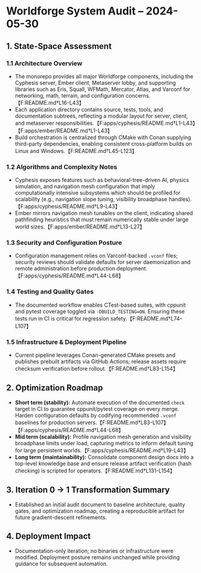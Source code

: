 # Worldforge System Audit – 2024-05-30

## 1. State-Space Assessment

### 1.1 Architecture Overview
- The monorepo provides all major Worldforge components, including the Cyphesis server, Ember client, Metaserver lobby, and supporting libraries such as Eris, Squall, WFMath, Mercator, Atlas, and Varconf for networking, math, terrain, and configuration concerns.【F:README.md†L16-L43】
- Each application directory contains source, tests, tools, and documentation subtrees, reflecting a modular layout for server, client, and metaserver responsibilities.【F:apps/cyphesis/README.md†L1-L43】【F:apps/ember/README.md†L1-L43】
- Build orchestration is centralized through CMake with Conan supplying third-party dependencies, enabling consistent cross-platform builds on Linux and Windows.【F:README.md†L45-L123】

### 1.2 Algorithms and Complexity Notes
- Cyphesis exposes features such as behavioral-tree-driven AI, physics simulation, and navigation mesh configuration that imply computationally intensive subsystems which should be profiled for scalability (e.g., navigation slope tuning, visibility broadphase handles).【F:apps/cyphesis/README.md†L9-L43】
- Ember mirrors navigation mesh tunables on the client, indicating shared pathfinding heuristics that must remain numerically stable under large world sizes.【F:apps/ember/README.md†L13-L27】

### 1.3 Security and Configuration Posture
- Configuration management relies on Varconf-backed `.vconf` files; security reviews should validate defaults for server daemonization and remote administration before production deployment.【F:apps/cyphesis/README.md†L44-L68】

### 1.4 Testing and Quality Gates
- The documented workflow enables CTest-based suites, with cppunit and pytest coverage toggled via `-DBUILD_TESTING=ON`. Ensuring these tests run in CI is critical for regression safety.【F:README.md†L74-L107】

### 1.5 Infrastructure & Deployment Pipeline
- Current pipeline leverages Conan-generated CMake presets and publishes prebuilt artifacts via GitHub Actions; release assets require checksum verification before rollout.【F:README.md†L83-L154】

## 2. Optimization Roadmap
- **Short term (stability):** Automate execution of the documented `check` target in CI to guarantee cppunit/pytest coverage on every merge. Harden configuration defaults by codifying recommended `.vconf` baselines for production servers.【F:README.md†L83-L107】【F:apps/cyphesis/README.md†L44-L68】
- **Mid term (scalability):** Profile navigation mesh generation and visibility broadphase limits under load, capturing metrics to inform default tuning for large persistent worlds.【F:apps/cyphesis/README.md†L19-L43】
- **Long term (maintainability):** Consolidate component design docs into a top-level knowledge base and ensure release artifact verification (hash checking) is scripted for operators.【F:README.md†L131-L154】

## 3. Iteration 0 → 1 Transformation Summary
- Established an initial audit document to baseline architecture, quality gates, and optimization roadmap, creating a reproducible artifact for future gradient-descent refinements.

## 4. Deployment Impact
- Documentation-only iteration; no binaries or infrastructure were modified. Deployment posture remains unchanged while providing guidance for subsequent automation.
